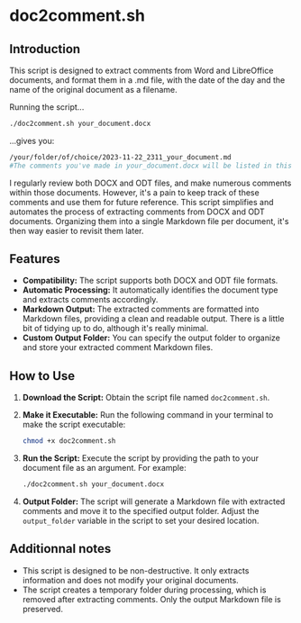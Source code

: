 # doc2comment.sh

## Introduction

This script is designed to extract comments from Word and LibreOffice documents, and format them in a .md file, with the date of the day and the name of the original document as a filename.

Running the script...
```bash
./doc2comment.sh your_document.docx
```
...gives you:
```bash
/your/folder/of/choice/2023-11-22_2311_your_document.md
#The comments you've made in your_document.docx will be listed in this .md file
```

I regularly review both DOCX and ODT files, and make numerous comments within those documents. However, it's a pain to keep track of these comments and use them for future reference. 
This script simplifies and automates the process of extracting comments from DOCX and ODT documents. Organizing them into a single Markdown file per document, it's then way easier to revisit them later.

## Features

- **Compatibility:** The script supports both DOCX and ODT file formats.
- **Automatic Processing:** It automatically identifies the document type and extracts comments accordingly.
- **Markdown Output:** The extracted comments are formatted into Markdown files, providing a clean and readable output. There is a little bit of tidying up to do, although it's really minimal.
- **Custom Output Folder:** You can specify the output folder to organize and store your extracted comment Markdown files.

## How to Use

1. **Download the Script:** Obtain the script file named `doc2comment.sh`.

2. **Make it Executable:** Run the following command in your terminal to make the script executable:
    ```bash
    chmod +x doc2comment.sh
    ```

3. **Run the Script:** Execute the script by providing the path to your document file as an argument. For example:
    ```bash
    ./doc2comment.sh your_document.docx
    ```

4. **Output Folder:** The script will generate a Markdown file with extracted comments and move it to the specified output folder. Adjust the `output_folder` variable in the script to set your desired location.

## Additionnal notes

- This script is designed to be non-destructive. It only extracts information and does not modify your original documents.
- The script creates a temporary folder during processing, which is removed after extracting comments. Only the output Markdown file is preserved.
